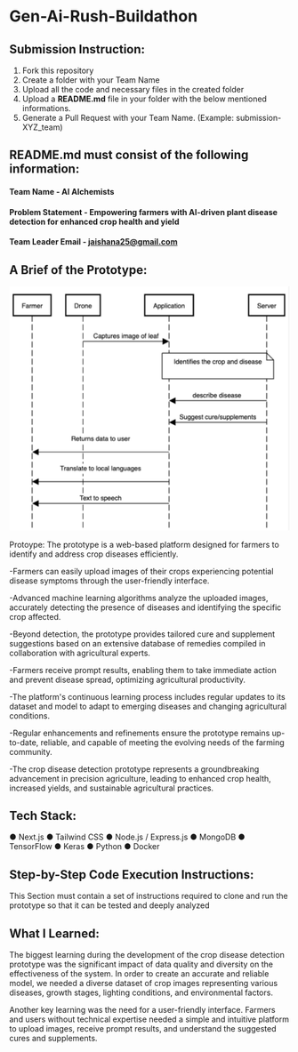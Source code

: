 # Gen-Ai-Rush-Buildathon

## Submission Instruction:
  1. Fork this repository
  2. Create a folder with your Team Name
  3. Upload all the code and necessary files in the created folder
  4. Upload a **README.md** file in your folder with the below mentioned informations.
  5. Generate a Pull Request with your Team Name. (Example: submission-XYZ_team)

## README.md must consist of the following information:

#### Team Name - AI Alchemists
#### Problem Statement - Empowering farmers with AI-driven plant disease detection for enhanced crop health and yield
#### Team Leader Email - jaishana25@gmail.com

## A Brief of the Prototype:
  ![Sequence Diagram](seq.png)


  Protoype: The prototype is a web-based platform designed for farmers to identify and address crop diseases efficiently.

-Farmers can easily upload images of their crops experiencing potential disease symptoms through the user-friendly interface.

-Advanced machine learning algorithms analyze the uploaded images, accurately detecting the presence of diseases and identifying the specific crop affected.

-Beyond detection, the prototype provides tailored cure and supplement suggestions based on an extensive database of remedies compiled in collaboration with agricultural experts.

-Farmers receive prompt results, enabling them to take immediate action and prevent disease spread, optimizing agricultural productivity.

-The platform's continuous learning process includes regular updates to its dataset and model to adapt to emerging diseases and changing agricultural conditions.

-Regular enhancements and refinements ensure the prototype remains up-to-date, reliable, and capable of meeting the evolving needs of the farming community.

-The crop disease detection prototype represents a groundbreaking advancement in precision agriculture, leading to enhanced crop health, increased yields, and sustainable agricultural practices.
  
## Tech Stack: 
● Next.js
● Tailwind CSS
● Node.js / Express.js
● MongoDB
● TensorFlow
● Keras
● Python
● Docker
   
## Step-by-Step Code Execution Instructions:
  This Section must contain a set of instructions required to clone and run the prototype so that it can be tested and deeply analyzed
  
## What I Learned:
  The biggest learning during the development of the crop disease detection prototype was the significant impact of data quality and diversity on the effectiveness of the system. In order to create an accurate and reliable model, we needed a diverse dataset of crop images representing various diseases, growth stages, lighting conditions, and environmental factors.

  Another key learning was the need for a user-friendly interface. Farmers and users without technical expertise needed a simple and intuitive platform to upload images, receive prompt results, and understand the suggested cures and supplements. 
